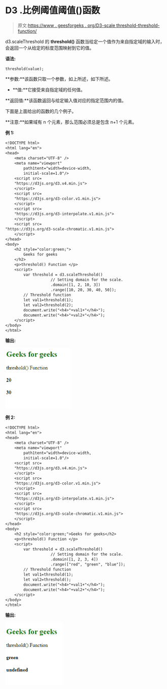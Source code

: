 # D3 .比例阈值阈值()函数

> 原文:[https://www . geesforgeks . org/D3-scale threshold-threshold-function/](https://www.geeksforgeeks.org/d3-scalethreshold-threshold-function/)

d3.scaleThreshold 的 **threshold()** 函数当给定一个值作为来自指定域的输入时，会返回一个从给定的标度范围映射到它的值。

**语法:**

```
threshold(value);
```

**参数:**该函数只取一个参数，如上所述，如下所述。

*   **值:**它接受来自指定域的任何值。

**返回值:**该函数返回与给定输入值对应的指定范围内的值。

下面是上面给出的函数的几个例子。

**注意:**如果域有 n 个元素，那么范围必须总是包含 n+1 个元素。

**例 1:**

```
<!DOCTYPE html> 
<html lang="en"> 
<head> 
    <meta charset="UTF-8" /> 
    <meta name="viewport"
        path1tent="width=device-width, 
        initial-scale=1.0"/> 
    <script src=
    "https://d3js.org/d3.v4.min.js">
    </script> 
    <script src=
    "https://d3js.org/d3-color.v1.min.js">
    </script> 
    <script src=
    "https://d3js.org/d3-interpolate.v1.min.js">
    </script> 
    <script src=
"https://d3js.org/d3-scale-chromatic.v1.min.js">
    </script> 
</head> 
<body> 
    <h2 style="color:green;">
        Geeks for geeks
    </h2>
    <p>threshold() Function </p>
    <script> 
        var threshold = d3.scaleThreshold()
                    // Setting domain for the scale.
                    .domain([1, 2, 10, 3])
                    .range([10, 20, 30, 40, 50]);
        // Threshold function
        let val1=threshold(1);
        let val2=threshold(2);
        document.write("<h4>"+val1+"</h4>");
        document.write("<h4>"+val2+"</h4>");
    </script> 
</body> 
</html>
```

**输出:**

[![](img/00286f3e413857fcff19e163c9a4d9a4.png)](https://media.geeksforgeeks.org/wp-content/uploads/20200819231054/0176.png)

**例 2:**

```
<!DOCTYPE html> 
<html lang="en"> 
<head> 
    <meta charset="UTF-8" /> 
    <meta name="viewport"
        path1tent="width=device-width, 
        initial-scale=1.0"/> 
    <script src=
    "https://d3js.org/d3.v4.min.js">
    </script> 
    <script src=
    "https://d3js.org/d3-color.v1.min.js">
    </script> 
    <script src=
    "https://d3js.org/d3-interpolate.v1.min.js">
    </script> 
    <script src=
    "https://d3js.org/d3-scale-chromatic.v1.min.js">
    </script> 
</head> 
<body> 
    <h2 style="color:green;">Geeks for geeks</h2>
    <p>threshold() Function </p>
    <script> 
        var threshold = d3.scaleThreshold()
                    // Setting domain for the scale.
                    .domain([1, 2, 3, 4])
                    .range(["red", "green", "blue"]);
        // Threshold function
        let val1=threshold(1);
        let val2=threshold();
        document.write("<h4>"+val1+"</h4>");
        document.write("<h4>"+val2+"</h4>");
    </script> 
</body> 
</html>
```

**输出:**

[![](img/b374611294aa04d639bb32f22f42c745.png)](https://media.geeksforgeeks.org/wp-content/uploads/20200819231319/0177.png)